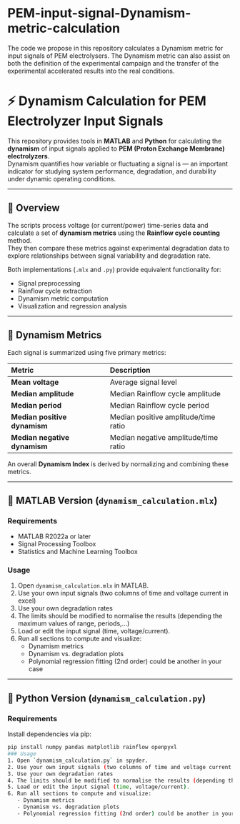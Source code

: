 # PEM-input-signal-Dynamism-metric-calculation
The code we propose in this repository calculates a Dynamism metric for input signals of PEM electrolysers. The Dynamism metric can also assist on both the definition of the experimental campaign and the transfer of the experimental accelerated results into the real conditions.
# ⚡ Dynamism Calculation for PEM Electrolyzer Input Signals

This repository provides tools in **MATLAB** and **Python** for calculating the **dynamism** of input signals applied to **PEM (Proton Exchange Membrane) electrolyzers**.  
Dynamism quantifies how variable or fluctuating a signal is — an important indicator for studying system performance, degradation, and durability under dynamic operating conditions.

---

## 📘 Overview

The scripts process voltage (or current/power) time-series data and calculate a set of **dynamism metrics** using the **Rainflow cycle counting** method.  
They then compare these metrics against experimental degradation data to explore relationships between signal variability and degradation rate.

Both implementations (`.mlx` and `.py`) provide equivalent functionality for:
- Signal preprocessing
- Rainflow cycle extraction
- Dynamism metric computation
- Visualization and regression analysis

---

## 🧮 Dynamism Metrics

Each signal is summarized using five primary metrics:

| Metric | Description |
|:--------|:-------------|
| **Mean voltage** | Average signal level |
| **Median amplitude** | Median Rainflow cycle amplitude |
| **Median period** | Median Rainflow cycle period |
| **Median positive dynamism** | Median positive amplitude/time ratio |
| **Median negative dynamism** | Median negative amplitude/time ratio |

An overall **Dynamism Index** is derived by normalizing and combining these metrics.

---

## 🧰 MATLAB Version (`dynamism_calculation.mlx`)

### Requirements
- MATLAB R2022a or later  
- Signal Processing Toolbox  
- Statistics and Machine Learning Toolbox  

### Usage
1. Open `dynamism_calculation.mlx` in MATLAB.
2. Use your own input signals (two columns of time and voltage current in excel)
3. Use your own degradation rates
4. The limits should be modified to normalise the results (depending the maximum values of range, periods,...) 
5. Load or edit the input signal (time, voltage/current).  
6. Run all sections to compute and visualize:
   - Dynamism metrics
   - Dynamism vs. degradation plots
   - Polynomial regression fitting (2nd order) could be another in your case

---

## 🐍 Python Version (`dynamism_calculation.py`)

### Requirements
Install dependencies via pip:
```bash
pip install numpy pandas matplotlib rainflow openpyxl
### Usage
1. Open `dynamism_calculation.py` in spyder.
2. Use your own input signals (two columns of time and voltage current in excel)
3. Use your own degradation rates
4. The limits should be modified to normalise the results (depending the maximum values of range, periods,...) 
5. Load or edit the input signal (time, voltage/current).  
6. Run all sections to compute and visualize:
   - Dynamism metrics
   - Dynamism vs. degradation plots
   - Polynomial regression fitting (2nd order) could be another in your case
